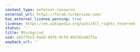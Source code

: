 ```yaml
---
content_type: external-resource
external_url: https://forum.turkerview.com/
has_external_license_warning: true
license: https://en.wikipedia.org/wiki/All_rights_reserved
status: ''
title: Mturkgrind
uid: eb2f7b12-9a2d-497b-9cfd-49136ce82f5a
wayback_url: ''
---
```

